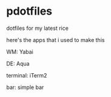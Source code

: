 # pdotfiles
dotfiles for my latest rice

here's the apps that i used to make this

WM:        Yabai

DE:        Aqua

terminal:  iTerm2

bar:       simple bar

